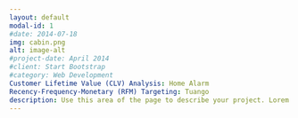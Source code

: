 ```yaml
---
layout: default
modal-id: 1
#date: 2014-07-18
img: cabin.png
alt: image-alt
#project-date: April 2014
#client: Start Bootstrap
#category: Web Development
Customer Lifetime Value (CLV) Analysis: Home Alarm
Recency-Frequency-Monetary (RFM) Targeting: Tuango
description: Use this area of the page to describe your project. Lorem ipsum dolor sit amet, consectetur adipisicing elit. Mollitia neque assumenda ipsam nihil, molestias magnam, recusandae quos quis inventore quisquam velit asperiores, vitae? Reprehenderit soluta, eos quod consequuntur itaque. Nam.
---
```


